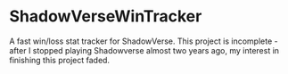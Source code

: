 # ShadowVerseWinTracker
A fast win/loss stat tracker for ShadowVerse. This project is incomplete -
after I stopped playing Shadowverse almost two years ago, my interest
in finishing this project faded.
